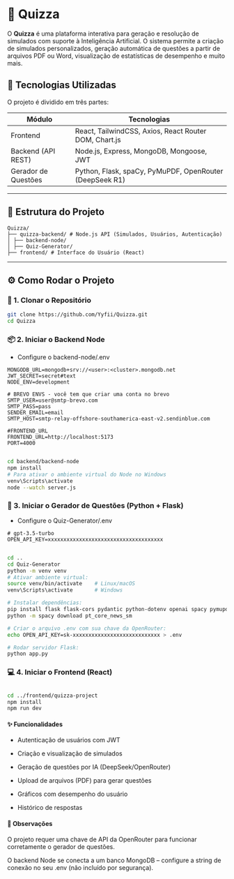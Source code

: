 # 🧠 Quizza

O **Quizza** é uma plataforma interativa para geração e resolução de simulados com suporte à Inteligência Artificial. O sistema permite a criação de simulados personalizados, geração automática de questões a partir de arquivos PDF ou Word, visualização de estatísticas de desempenho e muito mais.

## 🚀 Tecnologias Utilizadas

O projeto é dividido em três partes:

| Módulo              | Tecnologias                                             |
| ------------------- | ------------------------------------------------------- |
| Frontend            | React, TailwindCSS, Axios, React Router DOM, Chart.js   |
| Backend (API REST)  | Node.js, Express, MongoDB, Mongoose, JWT                |
| Gerador de Questões | Python, Flask, spaCy, PyMuPDF, OpenRouter (DeepSeek R1) |

---

## 📁 Estrutura do Projeto

```
Quizza/
├── quizza-backend/ # Node.js API (Simulados, Usuários, Autenticação)
│ ├── backend-node/
│ ├── Quiz-Generator/
├── frontend/ # Interface do Usuário (React)
```

---

## ⚙️ Como Rodar o Projeto

### 🧩 1. Clonar o Repositório

```bash
git clone https://github.com/Yyfii/Quizza.git
cd Quizza
```

### 📦 2. Iniciar o Backend Node

- Configure o backend-node/.env

```
MONGODB_URL=mongodb+srv://<user>:<cluster>.mongodb.net
JWT_SECRET=secret#text
NODE_ENV=development

# BREVO ENVS - você tem que criar uma conta no brevo
SMTP_USER=user@smtp-brevo.com
SMTP_PASS=pass
SENDER_EMAIL=email
SMTP_HOST=smtp-relay-offshore-southamerica-east-v2.sendinblue.com

#FRONTEND_URL
FRONTEND_URL=http://localhost:5173
PORT=4000

```

```bash

cd backend/backend-node
npm install
# Para ativar o ambiente virtual do Node no Windows
venv\Scripts\activate
node --watch server.js

```

### 🧪 3. Iniciar o Gerador de Questões (Python + Flask)

- Configure o Quiz-Generator/.env

```
# gpt-3.5-turbo
OPEN_API_KEY=xxxxxxxxxxxxxxxxxxxxxxxxxxxxxxxxxxxxx

```

```bash

cd ..
cd Quiz-Generator
python -m venv venv
# Ativar ambiente virtual:
source venv/bin/activate    # Linux/macOS
venv\Scripts\activate       # Windows

# Instalar dependências:
pip install flask flask-cors pydantic python-dotenv openai spacy pymupdf pillow
python -m spacy download pt_core_news_sm

# Criar o arquivo .env com sua chave da OpenRouter:
echo OPEN_API_KEY=sk-xxxxxxxxxxxxxxxxxxxxxxxxxxxx > .env

# Rodar servidor Flask:
python app.py
```

### 💻 4. Iniciar o Frontend (React)

```bash

cd ../frontend/quizza-project
npm install
npm run dev

```

#### ✨ Funcionalidades

- Autenticação de usuários com JWT

- Criação e visualização de simulados

- Geração de questões por IA (DeepSeek/OpenRouter)

- Upload de arquivos (PDF) para gerar questões

- Gráficos com desempenho do usuário

- Histórico de respostas

#### 📌 Observações

O projeto requer uma chave de API da OpenRouter para funcionar corretamente o gerador de questões.

O backend Node se conecta a um banco MongoDB – configure a string de conexão no seu .env (não incluído por segurança).
